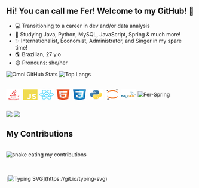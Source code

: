 ## Hi! You can call me Fer! Welcome to my GitHub! 👋


- 💻 Transitioning to a career in dev and/or data analysis
- 🌱 Studying Java, Python, MySQL, JavaScript, Spring & much more!
- ✨ Internationalist, Economist, Administrator, and Singer in my spare time!
- 🌎 Brazilian, 27 y.o
- 😄 Pronouns: she/her


![Omni GitHub Stats](https://github-readme-stats.vercel.app/api?username=ferviotto&repo=ferviotto&show_icons=true&theme=omni)
![Top Langs](https://github-readme-stats.vercel.app/api/top-langs/?username=ferviotto&repo=ferviorro&layout=compact&theme=omni)

<div style="display: inline_block"><br>
  <img align="center" alt="Fer-Java" height="30" width="40" src="https://raw.githubusercontent.com/devicons/devicon/master/icons/java/java-plain.svg">
  <img align="center" alt="Fer-Js" height="30" width="40" src="https://raw.githubusercontent.com/devicons/devicon/master/icons/javascript/javascript-plain.svg">
  <img align="center" alt="Fer-React" height="30" width="40" src="https://raw.githubusercontent.com/devicons/devicon/master/icons/react/react-original.svg">
  <img align="center" alt="Fer-HTML" height="30" width="40" src="https://raw.githubusercontent.com/devicons/devicon/master/icons/html5/html5-original.svg">
  <img align="center" alt="Fer-CSS" height="30" width="40" src="https://raw.githubusercontent.com/devicons/devicon/master/icons/css3/css3-original.svg">
  <img align="center" alt="Fer-Python" height="30" width="40" src="https://raw.githubusercontent.com/devicons/devicon/master/icons/python/python-original.svg">
  <img align="center" alt="Fer-Jupyter" height="30" width="40" src="https://raw.githubusercontent.com/devicons/devicon/master/icons/jupyter/jupyter-original.svg">
  <img align="center" alt="Fer-MySQL" height="30" width="40" src="https://raw.githubusercontent.com/devicons/devicon/master/icons/mysql/mysql-original-wordmark.svg">
  <img align="center" alt="Fer-Spring" height="30" width="40" src="https://www.vectorlogo.zone/logos/springio/springio-icon.svg">
</div>

##

<div> 
  <a href = "mailto:fernandavdgobbi@gmail.com"><img src="https://img.shields.io/badge/-Gmail-%23333?style=for-the-badge&logo=gmail&logoColor=white" target="_blank"></a>
  <a href="https://www.linkedin.com/in/fernanda-viotto-de-gobbi " target="_blank"><img src="https://img.shields.io/badge/-LinkedIn-%230077B5?style=for-the-badge&logo=linkedin&logoColor=white" target="_blank"></a> 
</div>

<div>
  <h2 style="text-align: left;">My Contributions</h2>
  <br>
  <img alt="snake eating my contributions" src="https://github.com/ferviotto/ferviotto/raw/output/dist/github-snake-pink.svg" />
  <br/><br/><br/>
</div>


[![Typing SVG](https://readme-typing-svg.herokuapp.com?color=%23FF69B4&lines=Thanks+for+visiting!)](https://git.io/typing-svg)
